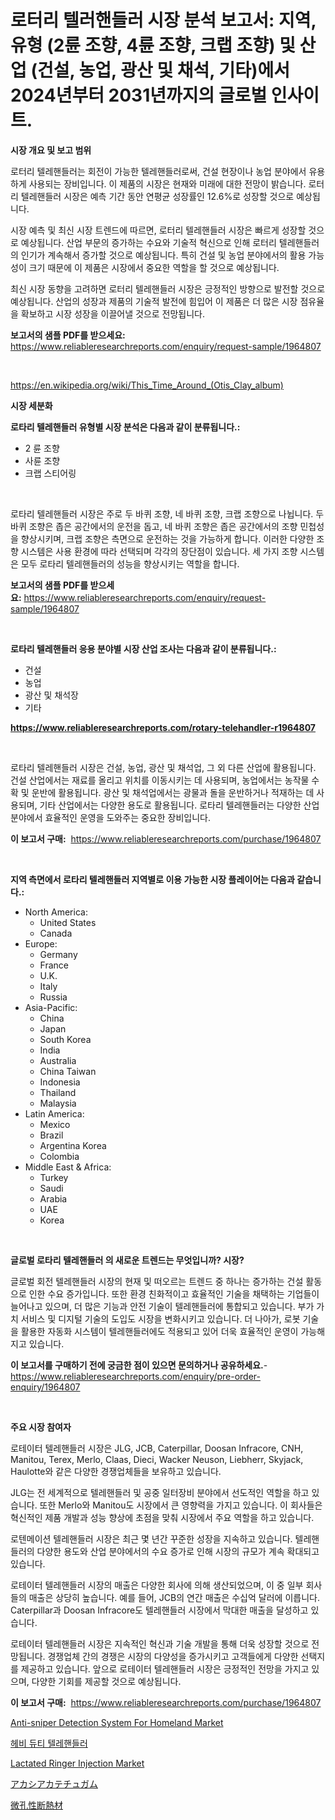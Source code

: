 <p><h1>로터리 텔러핸들러 시장 분석 보고서: 지역, 유형 (2륜 조향, 4륜 조향, 크랩 조향) 및 산업 (건설, 농업, 광산 및 채석, 기타)에서 2024년부터 2031년까지의 글로벌 인사이트.</h1></p><p><strong>시장 개요 및 보고 범위</strong></p>
<p><p>로터리 텔레핸들러는 회전이 가능한 텔레핸들러로써, 건설 현장이나 농업 분야에서 유용하게 사용되는 장비입니다. 이 제품의 시장은 현재와 미래에 대한 전망이 밝습니다. 로터리 텔레핸들러 시장은 예측 기간 동안 연평균 성장률인 12.6%로 성장할 것으로 예상됩니다. </p><p>시장 예측 및 최신 시장 트렌드에 따르면, 로터리 텔레핸들러 시장은 빠르게 성장할 것으로 예상됩니다. 산업 부문의 증가하는 수요와 기술적 혁신으로 인해 로터리 텔레핸들러의 인기가 계속해서 증가할 것으로 예상됩니다. 특히 건설 및 농업 분야에서의 활용 가능성이 크기 때문에 이 제품은 시장에서 중요한 역할을 할 것으로 예상됩니다. </p><p>최신 시장 동향을 고려하면 로터리 텔레핸들러 시장은 긍정적인 방향으로 발전할 것으로 예상됩니다. 산업의 성장과 제품의 기술적 발전에 힘입어 이 제품은 더 많은 시장 점유율을 확보하고 시장 성장을 이끌어낼 것으로 전망됩니다.</p></p>
<p><strong>보고서의 샘플 PDF를 받으세요:</strong> <a href="https://www.reliableresearchreports.com/enquiry/request-sample/1964807">https://www.reliableresearchreports.com/enquiry/request-sample/1964807</a></p>
<p>&nbsp;</p>
<p><a href="https://en.wikipedia.org/wiki/This_Time_Around_(Otis_Clay_album)">https://en.wikipedia.org/wiki/This_Time_Around_(Otis_Clay_album)</a></p>
<p><strong>시장 세분화</strong></p>
<p><strong>로타리 텔레핸들러 유형별 시장 분석은 다음과 같이 분류됩니다.:</strong></p>
<p><ul><li>2 륜 조향</li><li>사륜 조향</li><li>크랩 스티어링</li></ul></p>
<p>&nbsp;</p>
<p><p>로타리 텔레핸들러 시장은 주로 두 바퀴 조향, 네 바퀴 조향, 크랩 조향으로 나뉩니다. 두 바퀴 조향은 좁은 공간에서의 운전을 돕고, 네 바퀴 조향은 좁은 공간에서의 조향 민첩성을 향상시키며, 크랩 조향은 측면으로 운전하는 것을 가능하게 합니다. 이러한 다양한 조향 시스템은 사용 환경에 따라 선택되며 각각의 장단점이 있습니다. 세 가지 조향 시스템은 모두 로타리 텔레핸들러의 성능을 향상시키는 역할을 합니다.</p></p>
<p><strong>보고서의 샘플 PDF를 받으세요:</strong>&nbsp;<a href="https://www.reliableresearchreports.com/enquiry/request-sample/1964807">https://www.reliableresearchreports.com/enquiry/request-sample/1964807</a></p>
<p>&nbsp;</p>
<p><strong> 로타리 텔레핸들러 응용 분야별 시장 산업 조사는 다음과 같이 분류됩니다.:</strong></p>
<p><ul><li>건설</li><li>농업</li><li>광산 및 채석장</li><li>기타</li></ul></p>
<p><strong><a href="https://www.reliableresearchreports.com/rotary-telehandler-r1964807">https://www.reliableresearchreports.com/rotary-telehandler-r1964807</a></strong></p>
<p>&nbsp;</p>
<p><p>로타리 텔레핸들러 시장은 건설, 농업, 광산 및 채석업, 그 외 다른 산업에 활용됩니다. 건설 산업에서는 재료를 올리고 위치를 이동시키는 데 사용되며, 농업에서는 농작물 수확 및 운반에 활용됩니다. 광산 및 채석업에서는 광물과 돌을 운반하거나 적재하는 데 사용되며, 기타 산업에서는 다양한 용도로 활용됩니다. 로타리 텔레핸들러는 다양한 산업 분야에서 효율적인 운영을 도와주는 중요한 장비입니다.</p></p>
<p><strong>이 보고서 구매:</strong>&nbsp; <a href="https://www.reliableresearchreports.com/purchase/1964807">https://www.reliableresearchreports.com/purchase/1964807</a></p>
<p>&nbsp;</p>
<p><strong>지역 측면에서 로타리 텔레핸들러 지역별로 이용 가능한 시장 플레이어는 다음과 같습니다.:</strong></p>
<p><ul>
    <li>
        North America:
        <ul>
            <li>United States</li>
            <li>Canada</li>
        </ul>
    </li>
    <li>
        Europe:
        <ul>
            <li>Germany</li>
            <li>France</li>
            <li>U.K.</li>
            <li>Italy</li>
            <li>Russia</li>
        </ul>
    </li>
    <li>
        Asia-Pacific:
        <ul>
            <li>China</li>
            <li>Japan</li>
            <li>South Korea</li>
            <li>India</li>
            <li>Australia</li>
            <li>China Taiwan</li>
            <li>Indonesia</li>
            <li>Thailand</li>
            <li>Malaysia</li>
        </ul>
    </li>
    <li>
        Latin America:
        <ul>
            <li>Mexico</li>
            <li>Brazil</li>
            <li>Argentina Korea</li>
            <li>Colombia</li>
        </ul>
    </li>
    <li>
        Middle East & Africa:
        <ul>
            <li>Turkey</li>
            <li>Saudi</li>
            <li>Arabia</li>
            <li>UAE</li>
            <li>Korea</li>
        </ul>
    </li>
    </ul></p>
<p>&nbsp;</p>
<p><strong>글로벌 로타리 텔레핸들러 의 새로운 트렌드는 무엇입니까? 시장?</strong></p>
<p><p>글로벌 회전 텔레핸들러 시장의 현재 및 떠오르는 트렌드 중 하나는 증가하는 건설 활동으로 인한 수요 증가입니다. 또한 환경 친화적이고 효율적인 기술을 채택하는 기업들이 늘어나고 있으며, 더 많은 기능과 안전 기술이 텔레핸들러에 통합되고 있습니다. 부가 가치 서비스 및 디지털 기술의 도입도 시장을 변화시키고 있습니다. 더 나아가, 로봇 기술을 활용한 자동화 시스템이 텔레핸들러에도 적용되고 있어 더욱 효율적인 운영이 가능해지고 있습니다.</p></p>
<p><strong>이 보고서를 구매하기 전에 궁금한 점이 있으면 문의하거나 공유하세요.</strong>- <a href="https://www.reliableresearchreports.com/enquiry/pre-order-enquiry/1964807">https://www.reliableresearchreports.com/enquiry/pre-order-enquiry/1964807</a></p>
<p>&nbsp;</p>
<p><strong>주요 시장 참여자</strong></p>
<p><p>로테이터 텔레핸들러 시장은 JLG, JCB, Caterpillar, Doosan Infracore, CNH, Manitou, Terex, Merlo, Claas, Dieci, Wacker Neuson, Liebherr, Skyjack, Haulotte와 같은 다양한 경쟁업체들을 보유하고 있습니다. </p><p>JLG는 전 세계적으로 텔레핸들러 및 공중 일터장비 분야에서 선도적인 역할을 하고 있습니다. 또한 Merlo와 Manitou도 시장에서 큰 영향력을 가지고 있습니다. 이 회사들은 혁신적인 제품 개발과 성능 향상에 초점을 맞춰 시장에서 주요 역할을 하고 있습니다.</p><p>로텐메이션 텔레핸들러 시장은 최근 몇 년간 꾸준한 성장을 지속하고 있습니다. 텔레핸들러의 다양한 용도와 산업 분야에서의 수요 증가로 인해 시장의 규모가 계속 확대되고 있습니다. </p><p>로테이터 텔레핸들러 시장의 매출은 다양한 회사에 의해 생산되었으며, 이 중 일부 회사들의 매출은 상당히 높습니다. 예를 들어, JCB의 연간 매출은 수십억 달러에 이릅니다. Caterpillar과 Doosan Infracore도 텔레핸들러 시장에서 막대한 매출을 달성하고 있습니다.</p><p>로테이터 텔레핸들러 시장은 지속적인 혁신과 기술 개발을 통해 더욱 성장할 것으로 전망됩니다. 경쟁업체 간의 경쟁은 시장의 다양성을 증가시키고 고객들에게 다양한 선택지를 제공하고 있습니다. 앞으로 로테이터 텔레핸들러 시장은 긍정적인 전망을 가지고 있으며, 다양한 기회를 제공할 것으로 예상됩니다.</p></p>
<p><strong>이 보고서 구매:</strong>&nbsp;&nbsp;<a href="https://www.reliableresearchreports.com/purchase/1964807">https://www.reliableresearchreports.com/purchase/1964807</a></p>
<p><p><a href="https://github.com/evanppinks/Market-Research-Report-List-1/blob/main/anti-sniper-detection-system-for-homeland-market.md">Anti-sniper Detection System For Homeland Market</a></p><p><a href="https://github.com/LuckeyCorbin/Market-Research-Report-List-1/blob/main/77325687842.md">헤비 듀티 텔레핸들러</a></p><p><a href="https://issuu.com/reportprime-2/docs/lactated-ringer-injection-market-size-2030.pptx">Lactated Ringer Injection Market</a></p><p><a href="https://github.com/RandallRunte2023/Market-Research-Report-List-2/blob/main/39097383696.md">アカシアカテチュガム</a></p><p><a href="https://github.com/DanykaKilback/Market-Research-Report-List-2/blob/main/12933853697.md">微孔性断熱材</a></p></p>